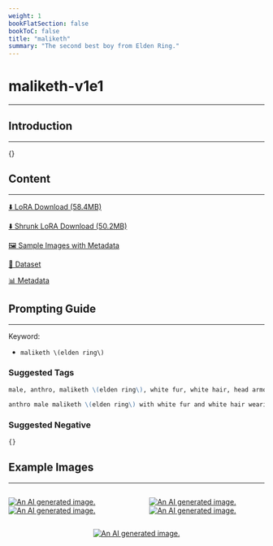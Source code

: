 ```yaml
---
weight: 1
bookFlatSection: false
bookToC: false
title: "maliketh"
summary: "The second best boy from Elden Ring."
---
```


<!--markdownlint-disable MD025 MD033 -->

# maliketh-v1e1

---

## Introduction

---

{}

## Content

---

[⬇️ LoRA Download (58.4MB)](https://huggingface.co/k4d3/yiff_toolkit/resolve/main/ponyxl_loras/maliketh-v1e1.safetensors?download=true)

[⬇️ Shrunk LoRA Download (50.2MB)](https://huggingface.co/k4d3/yiff_toolkit/resolve/main/ponyxl_loras_shrunk_2/maliketh-v1e1_frockpt1_th-3.55.safetensors?download=true)

[🖼️ Sample Images with Metadata](https://huggingface.co/k4d3/yiff_toolkit/tree/main/static/{})

[📐 Dataset](https://huggingface.co/datasets/k4d3/furry/tree/main/maliketh)

[📊 Metadata](https://huggingface.co/k4d3/yiff_toolkit/raw/main/ponyxl_loras/maliketh-v1e1.json)

## Prompting Guide

---

Keyword:

- `maliketh \(elden ring\)`

### Suggested Tags

```md
male, anthro, maliketh \(elden ring\), white fur, white hair, head armor, red canine genitalia, knot,

anthro male maliketh \(elden ring\) with white fur and white hair wearing head armor, He has a red canine genitalia with a knotty base and fluffy tail, He has claws and monotone fur with a monotone body,
```

### Suggested Negative

```md
{}
```

## Example Images

---

<div style="display: flex; justify-content: space-between;">
  <div style="display: flex; justify-content: space-between; width: 45%;">

[![An AI generated image.](https://huggingface.co/k4d3/yiff_toolkit/resolve/main/static/maliketh/00000844-04070802e.png)](https://huggingface.co/k4d3/yiff_toolkit/resolve/main/static/maliketh/00000844-04070802e.png)
[![An AI generated image.](https://huggingface.co/k4d3/yiff_toolkit/resolve/main/static/maliketh/00000850-04070838.png)](https://huggingface.co/k4d3/yiff_toolkit/resolve/main/static/maliketh/00000850-04070838.png)

</div>
  <div style="display: flex; justify-content: space-between; width: 45%;">

[![An AI generated image.](https://huggingface.co/k4d3/yiff_toolkit/resolve/main/static/maliketh/00000842-04070728e.png)](https://huggingface.co/k4d3/yiff_toolkit/resolve/main/static/maliketh/00000842-04070728e.png)
[![An AI generated image.](small.png)](large.png)

  </div>
</div>
<div style="display: flex; justify-content: center;">

[![An AI generated image.](small.png)](large.png)

</div>
